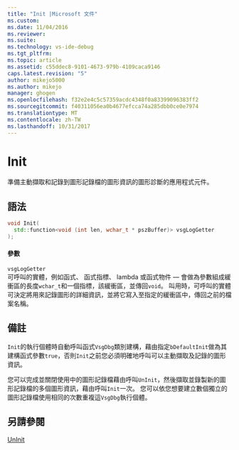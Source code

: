 ```yaml
---
title: "Init |Microsoft 文件"
ms.custom: 
ms.date: 11/04/2016
ms.reviewer: 
ms.suite: 
ms.technology: vs-ide-debug
ms.tgt_pltfrm: 
ms.topic: article
ms.assetid: c55ddec8-9101-4673-979b-4109caca9146
caps.latest.revision: "5"
author: mikejo5000
ms.author: mikejo
manager: ghogen
ms.openlocfilehash: f32e2e4c5c57359acdc4348f0a83399096383ff2
ms.sourcegitcommit: f40311056ea0b4677efcca74a285dbb0ce0e7974
ms.translationtype: MT
ms.contentlocale: zh-TW
ms.lasthandoff: 10/31/2017
---
```

# <a name="init"></a>Init
準備主動擷取和記錄到圖形記錄檔的圖形資訊的圖形診斷的應用程式元件。  
  
## <a name="syntax"></a>語法  
  
```C++  
void Init(  
  std::function<void (int len, wchar_t * pszBuffer)> vsgLogGetter  
);  
```  
  
#### <a name="parameters"></a>參數  
 `vsgLogGetter`  
 可呼叫的實體，例如函式、 函式指標、 lambda 或函式物件 — 會做為參數組成緩衝區的長度`wchar_t`和一個指標，該緩衝區，並傳回`void`。 叫用時，可呼叫的實體可決定將用來記錄圖形的詳細資訊，並將它寫入至指定的緩衝區中，傳回之前的檔案名稱。  
  
## <a name="remarks"></a>備註  
 `Init`的執行個體時自動呼叫函式`VsgDbg`類別建構，藉由指定`bDefaultInit`做為其建構函式參數`true`，否則`Init`之前您必須明確地呼叫可以主動擷取及記錄的圖形資訊。  
  
 您可以完成並關閉使用中的圖形記錄檔藉由呼叫`UnInit`，然後擷取並錄製新的圖形記錄檔的多個圖形資訊，藉由呼叫`Init`一次。 您可以依您想要建立數個獨立的圖形記錄檔使用相同的次數重複這`VsgDbg`執行個體。  
  
## <a name="see-also"></a>另請參閱  
 [UnInit](init.md)